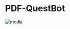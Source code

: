 # PDF-QuestBot

![media](https://github.com/rajat184/PDF-QuestBot/assets/107768745/975d4fc4-fd7f-4f6b-bcb3-59d9752714d6)
